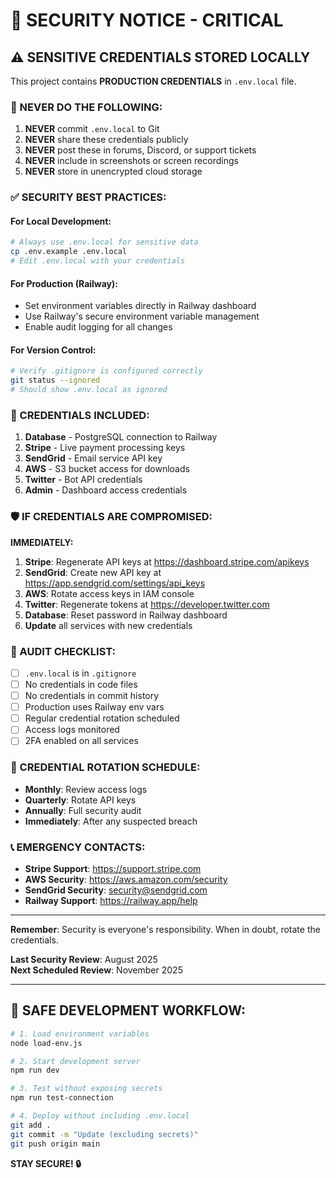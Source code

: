 # 🔐 SECURITY NOTICE - CRITICAL

## ⚠️ SENSITIVE CREDENTIALS STORED LOCALLY

This project contains **PRODUCTION CREDENTIALS** in `.env.local` file.

### 🚨 NEVER DO THE FOLLOWING:
1. **NEVER** commit `.env.local` to Git
2. **NEVER** share these credentials publicly
3. **NEVER** post these in forums, Discord, or support tickets
4. **NEVER** include in screenshots or screen recordings
5. **NEVER** store in unencrypted cloud storage

### ✅ SECURITY BEST PRACTICES:

#### For Local Development:
```bash
# Always use .env.local for sensitive data
cp .env.example .env.local
# Edit .env.local with your credentials
```

#### For Production (Railway):
- Set environment variables directly in Railway dashboard
- Use Railway's secure environment variable management
- Enable audit logging for all changes

#### For Version Control:
```bash
# Verify .gitignore is configured correctly
git status --ignored
# Should show .env.local as ignored
```

### 🔑 CREDENTIALS INCLUDED:

1. **Database** - PostgreSQL connection to Railway
2. **Stripe** - Live payment processing keys
3. **SendGrid** - Email service API key
4. **AWS** - S3 bucket access for downloads
5. **Twitter** - Bot API credentials
6. **Admin** - Dashboard access credentials

### 🛡️ IF CREDENTIALS ARE COMPROMISED:

**IMMEDIATELY:**
1. **Stripe**: Regenerate API keys at https://dashboard.stripe.com/apikeys
2. **SendGrid**: Create new API key at https://app.sendgrid.com/settings/api_keys
3. **AWS**: Rotate access keys in IAM console
4. **Twitter**: Regenerate tokens at https://developer.twitter.com
5. **Database**: Reset password in Railway dashboard
6. **Update** all services with new credentials

### 📝 AUDIT CHECKLIST:

- [ ] `.env.local` is in `.gitignore`
- [ ] No credentials in code files
- [ ] No credentials in commit history
- [ ] Production uses Railway env vars
- [ ] Regular credential rotation scheduled
- [ ] Access logs monitored
- [ ] 2FA enabled on all services

### 🔄 CREDENTIAL ROTATION SCHEDULE:

- **Monthly**: Review access logs
- **Quarterly**: Rotate API keys
- **Annually**: Full security audit
- **Immediately**: After any suspected breach

### 📞 EMERGENCY CONTACTS:

- **Stripe Support**: https://support.stripe.com
- **AWS Security**: https://aws.amazon.com/security
- **SendGrid Security**: security@sendgrid.com
- **Railway Support**: https://railway.app/help

---

**Remember**: Security is everyone's responsibility. When in doubt, rotate the credentials.

**Last Security Review**: August 2025  
**Next Scheduled Review**: November 2025

---

## 🚀 SAFE DEVELOPMENT WORKFLOW:

```bash
# 1. Load environment variables
node load-env.js

# 2. Start development server
npm run dev

# 3. Test without exposing secrets
npm run test-connection

# 4. Deploy without including .env.local
git add .
git commit -m "Update (excluding secrets)"
git push origin main
```

**STAY SECURE! 🔒**
